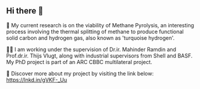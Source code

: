 ## Hi there 👋

🔭 My current research is on the viability of Methane Pyrolysis, an interesting process involving the thermal splitting of methane to produce functional solid carbon and hydrogen gas, also known as 'turquoise hydrogen'.

🤝🏻 I am working under the supervision of Dr.ir. Mahinder Ramdin and Prof.dr.ir. Thijs Vlugt, along with industrial supervisors from Shell and BASF. My PhD project is part of an ARC CBBC multilateral project.

🔗 Discover more about my project by visiting the link below:
https://lnkd.in/gVKF-_Uu

<!--
**pbtamarona/pbtamarona** is a ✨ _special_ ✨ repository because its `README.md` (this file) appears on your GitHub profile.

Here are some ideas to get you started:

- 🔭 I’m currently working on ...
- 🌱 I’m currently learning ...
- 👯 I’m looking to collaborate on ...
- 🤔 I’m looking for help with ...
- 💬 Ask me about ...
- 📫 How to reach me: ...
- 😄 Pronouns: ...
- ⚡ Fun fact: ...
-->
